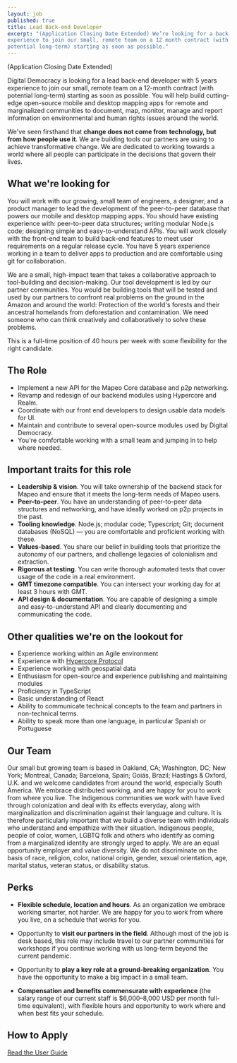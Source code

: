 ```yaml
---
layout: job
published: true
title: Lead Back-end Developer 
excerpt: "(Application Closing Date Extended) We’re looking for a back-end developer with 5+ years
experience to join our small, remote team on a 12 month contract (with
potential long-term) starting as soon as possible."
---
```

(Application Closing Date Extended)

Digital Democracy is looking for a lead back-end developer with 5 years experience to join our small, remote team on a 12-month contract (with potential long-term) starting as soon as possible. You will help build cutting-edge open-source mobile and desktop mapping apps for remote and marginalized communities to document, map, monitor, manage and report information on environmental and human rights issues around the world.

We&#39;ve seen firsthand that **change does not come from technology, but from how people use it**. We are building tools our partners are using to achieve transformative change. We are dedicated to working towards a world where all people can participate in the decisions that govern their lives.

## What we&#39;re looking for

You will work with our growing, small team of engineers, a designer, and a product manager to lead the development of the peer-to-peer database that powers our mobile and desktop mapping apps. You should have existing experience with: peer-to-peer data structures; writing modular Node.js code; designing simple and easy-to-understand APIs. You will work closely with the front-end team to build back-end features to meet user requirements on a regular release cycle. You have 5 years experience working in a team to deliver apps to production and are comfortable using git for collaboration.

We are a small, high-impact team that takes a collaborative approach to tool-building and decision-making. Our tool development is led by our partner communities. You would be building tools that will be tested and used by our partners to confront real problems on the ground in the Amazon and around the world: Protection of the world&#39;s forests and their ancestral homelands from deforestation and contamination. We need someone who can think creatively and collaboratively to solve these problems.

This is a full-time position of 40 hours per week with some flexibility for the right candidate.

## The Role

- Implement a new API for the Mapeo Core database and p2p networking.
- Revamp and redesign of our backend modules using Hypercore and Realm.
- Coordinate with our front end developers to design usable data models for UI.
- Maintain and contribute to several open-source modules used by Digital Democracy.
- You&#39;re comfortable working with a small team and jumping in to help where needed.

## Important traits for this role

- **Leadership &amp; vision**. You will take ownership of the backend stack for Mapeo and ensure that it meets the long-term needs of Mapeo users.
- **Peer-to-peer**. You have an understanding of peer-to-peer data structures and networking, and have ideally worked on p2p projects in the past.
- **Tooling knowledge**. Node.js; modular code; Typescript; Git; document databases (NoSQL) — you are comfortable and proficient working with these.
- **Values-based**. You share our belief in building tools that prioritize the autonomy of our partners, and challenge legacies of colonialism and extraction.
- **Rigorous at testing**. You can write thorough automated tests that cover usage of the code in a real environment.
- **GMT timezone compatible**. You can intersect your working day for at least 3 hours with GMT.
- **API design &amp; documentation**. You are capable of designing a simple and easy-to-understand API and clearly documenting and communicating the code.

## Other qualities we&#39;re on the lookout for

- Experience working within an Agile environment
- Experience with [Hypercore Protocol](https://hypercore-protocol.org/)
- Experience working with geospatial data
- Enthusiasm for open-source and experience publishing and maintaining modules
- Proficiency in TypeScript
- Basic understanding of React
- Ability to communicate technical concepts to the team and partners in non-technical terms.
- Ability to speak more than one language, in particular Spanish or Portuguese

## Our Team

Our small but growing team is based in Oakland, CA; Washington, DC; New York; Montreal, Canada; Barcelona, Spain; Goiás, Brazil; Hastings &amp; Oxford, U.K. and we welcome candidates from around the world, especially South America. We embrace distributed working, and are happy for you to work from where you live. The Indigenous communities we work with have lived through colonization and deal with its effects everyday, along with marginalization and discrimination against their language and culture. It is therefore particularly important that we build a diverse team with individuals who understand and empathize with their situation. Indigenous people, people of color, women, LGBTQ folk and others who identify as coming from a marginalized identity are strongly urged to apply. We are an equal opportunity employer and value diversity. We do not discriminate on the basis of race, religion, color, national origin, gender, sexual orientation, age, marital status, veteran status, or disability status.

## Perks

- **Flexible schedule, location and hours**. As an organization we embrace working smarter, not harder. We are happy for you to work from where you live, on a schedule that works for you.

- Opportunity to **visit our partners in the field**. Although most of the job is desk based, this role may include travel to our partner communities for workshops if you continue working with us long-term beyond the current pandemic.

- Opportunity to **play a key role at a ground-breaking organization**. You have the opportunity to make a big impact in a small team.

- **Compensation and benefits commensurate with experience** (the salary range of our current staff is $6,000–8,000 USD per month full-time equivalent), with flexible hours and opportunity to work where and when best fits your schedule.

## How to Apply

<a href="https://apply.workable.com/digidem/j/5ADA0BFC9D/">
    <div class="button-component">
        <div class="button dark">Read the User Guide</div>
    </div>
</a>
